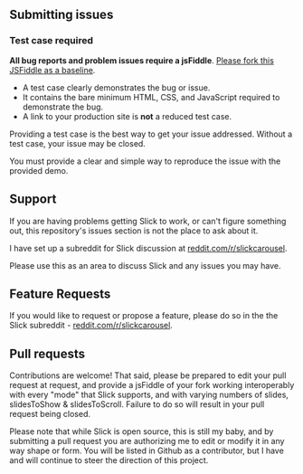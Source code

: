 ## Submitting issues

### Test case required

**All bug reports and problem issues require a jsFiddle**. [Please fork this JSFiddle as a baseline](http://jsfiddle.net/nemh9nzk/).

+ A test case clearly demonstrates the bug or issue.
+ It contains the bare minimum HTML, CSS, and JavaScript required to demonstrate the bug.
+ A link to your production site is **not** a reduced test case.

Providing a test case is the best way to get your issue addressed. Without a test case, your issue may be closed.

You must provide a clear and simple way to reproduce the issue with the provided demo.

## Support

If you are having problems getting Slick to work, or can't figure something out, this repository's issues section is not the place to ask about it.

I have set up a subreddit for Slick discussion at [reddit.com/r/slickcarousel](http://www.reddit.com/r/slickcarousel/).

Please use this as an area to discuss Slick and any issues you may have.

## Feature Requests

If you would like to request or propose a feature, please do so in the the Slick subreddit - [reddit.com/r/slickcarousel](http://www.reddit.com/r/slickcarousel/). 

## Pull requests

Contributions are welcome! That said, please be prepared to edit your pull request at request, and provide a jsFiddle of your fork working interoperably with every "mode" that Slick supports, and with varying numbers of slides, slidesToShow & slidesToScroll. Failure to do so will result in your pull request being closed.

Please note that while Slick is open source, this is still my baby, and by submitting a pull request you are authorizing me to edit or modify it in any way shape or form. You will be listed in Github as a contributor, but I have and will continue to steer the direction of this project.
